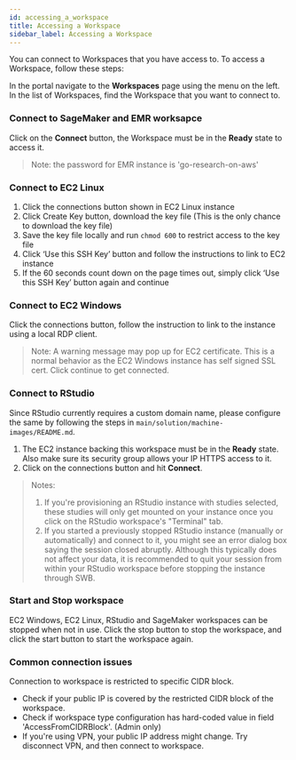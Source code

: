 ```yaml
---
id: accessing_a_workspace
title: Accessing a Workspace
sidebar_label: Accessing a Workspace
---
```


You can connect to Workspaces that you have access to. To access a Workspace, follow these steps:

In the portal navigate to the **Workspaces** page using the menu on the left.
In the list of Workspaces, find the Workspace that you want to connect to.

### Connect to SageMaker and EMR worksapce

Click on the **Connect** button, the Workspace must be in the **Ready** state to access it.

> Note: the password for EMR instance is 'go-research-on-aws'

### Connect to EC2 Linux

1. Click the connections button shown in EC2 Linux instance
2. Click Create Key button, download the key file (This is the only chance to download the key file)
3. Save the key file locally and run `chmod 600` to restrict access to the key file
4. Click ‘Use this SSH Key’ button and follow the instructions to link to EC2 instance
5. If the 60 seconds count down on the page times out, simply click ‘Use this SSH Key’ button again and continue

### Connect to EC2 Windows

Click the connections button, follow the instruction to link to the instance using a local RDP client.

> Note: A warning message may pop up for EC2 certificate. This is a normal behavior as the EC2 Windows instance has self
> signed SSL cert. Click continue to get connected.

### Connect to RStudio

Since RStudio currently requires a custom domain name, please configure the same by following the steps in `main/solution/machine-images/README.md`.

1. The EC2 instance backing this workspace must be in the **Ready** state. Also make sure its security group allows your IP HTTPS access to it.
2. Click on the connections button and hit **Connect**.

> Notes:
>
> 1. If you're provisioning an RStudio instance with studies selected, these studies will only get mounted on your instance once you click on the RStudio workspace's "Terminal" tab.
> 2. If you started a previously stopped RStudio instance (manually or automatically) and connect to it, you might see an error dialog box saying the session closed abruptly. Although this typically does not affect your data, it is recommended to quit your session from within your RStudio workspace before stopping the instance through SWB.

### Start and Stop workspace

EC2 Windows, EC2 Linux, RStudio and SageMaker workspaces can be stopped when not in use. Click the stop button to stop the workspace, and click the start button to start the workspace again. 

### Common connection issues

Connection to workspace is restricted to specific CIDR block.

- Check if your public IP is covered by the restricted CIDR block of the workspace.
- Check if workspace type configuration has hard-coded value in field 'AccessFromCIDRBlock'. (Admin only)
- If you're using VPN, your public IP address might change. Try disconnect VPN, and then connect to workspace.
